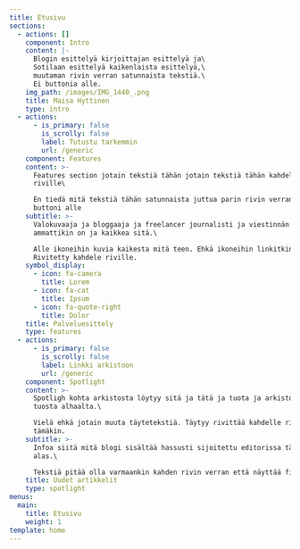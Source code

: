 ```yaml
---
title: Etusivu
sections:
  - actions: []
    component: Intro
    content: |-
      Blogin esittelyä kirjoittajan esittelyä ja\
      Sotilaan esittelyä kaikenlaista esittelyä,\
      muutaman rivin verran satunnaista tekstiä.\
      Ei buttonia alle.
    img_path: /images/IMG_1440_.png
    title: Maisa Hyttinen
    type: intro
  - actions:
      - is_primary: false
        is_scrolly: false
        label: Tutustu tarkemmin
        url: /generic
    component: Features
    content: >-
      Features section jotain tekstiä tähän jotain tekstiä tähän kahdelle
      riville\

      En tiedä mitä tekstiä tähän satunnaista juttua parin rivin verran ja ehkä
      buttoni alle
    subtitle: >-
      Valokuvaaja ja bloggaaja ja freelancer journalisti ja viestinnän
      ammattikin on ja kaikkea sitä.\

      Alle ikoneihin kuvia kaikesta mitä teen. Ehkä ikoneihin linkitkin.
      Rivitetty kahdele riville.
    symbol_display:
      - icon: fa-camera
        title: Lorem
      - icon: fa-cat
        title: Ipsum
      - icon: fa-quote-right
        title: Dolor
    title: Palveluesittely
    type: features
  - actions:
      - is_primary: false
        is_scrolly: false
        label: Linkki arkistoon
        url: /generic
    component: Spotlight
    content: >-
      Spotligh kohta arkistosta löytyy sitä ja tätä ja tuota ja arkistoon pääsee
      tuosta alhaalta.\

      Vielä ehkä jotain muuta täytetekstiä. Täytyy rivittää kahdelle riville
      tämäkin.
    subtitle: >-
      Infoa siitä mitä blogi sisältää hassusti sijoitettu editorissa tänne
      alas.\

      Tekstiä pitää olla varmaankin kahden rivin verran että näyttää fiksulta.
    title: Uudet artikkelit
    type: spotlight
menus:
  main:
    title: Etusivu
    weight: 1
template: home
---
```


